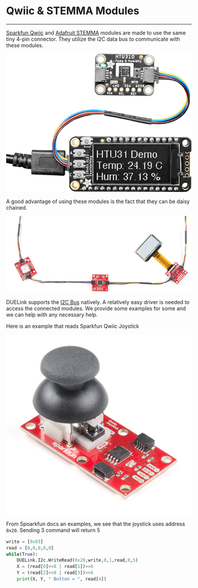 ﻿# Qwiic & STEMMA Modules

---

[Sparkfun Qwiic](https://www.sparkfun.com/qwiic) and [Adafruit STEMMA](https://www.adafruit.com/category/1005) modules are made to use the same tiny 4-pin connector. They utilize the I2C data bus to communicate with these modules. 

![STEMMA](images/stemma.png)

A good advantage of using these modules is the fact that they can be daisy chained.

![Qwiic](images/qwiic.png)

DUELink supports the [I2C Bus](../software/api/i2c.md) natively. A relatively easy driver is needed to access the connected modules. We provide some examples for some and we can help with any necessary help.

Here is an example that reads Sparkfun Qwiic Joystick

![Qwiic Joystick](images/qwiic-joystick.png)

From Spoarkfun docs an examples, we see that the joystick uses address `0x20`. Sending 3 command will return 5 

```py
write = [0x03]
read = [0,0,0,0,0]
while(True):
    DUELink.I2c.WriteRead(0x20,write,0,1,read,0,5)
    X = (read[0]<<8 | read[1])>>6
    Y = (read[2]<<8 | read[3])>>6
    print(X, Y, " Button = ", read[4])
```
